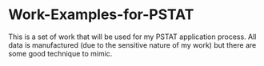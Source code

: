 # Work-Examples-for-PSTAT
This is a set of work that will be used for my PSTAT application process.  All data is manufactured (due to the sensitive nature of my work) but there are some good technique to mimic. 
